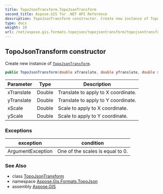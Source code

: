 ```yaml
---
title: TopoJsonTransform.TopoJsonTransform
second_title: Aspose.GIS for .NET API Reference
description: TopoJsonTransform constructor. Create new instance of TopoJsonTransform
type: docs
weight: 10
url: /net/aspose.gis.formats.topojson/topojsontransform/topojsontransform/
---
```

## TopoJsonTransform constructor

Create new instance of [`TopoJsonTransform`](../).

```csharp
public TopoJsonTransform(double xTranslate, double yTranslate, double xScale, double yScale)
```

| Parameter | Type | Description |
| --- | --- | --- |
| xTranslate | Double | Translate to apply to X coordinate. |
| yTranslate | Double | Translate to apply to Y coordinate. |
| xScale | Double | Scale to apply to X coordinate. |
| yScale | Double | Scale to apply to Y coordinate. |

### Exceptions

| exception | condition |
| --- | --- |
| ArgumentException | One of the scales is equal to 0. |

### See Also

* class [TopoJsonTransform](../)
* namespace [Aspose.Gis.Formats.TopoJson](../../topojsontransform/)
* assembly [Aspose.GIS](../../../)


